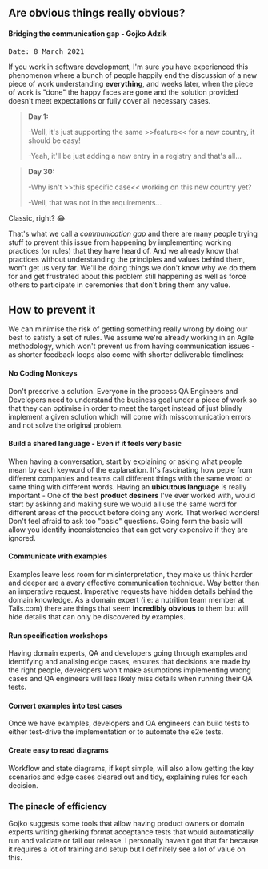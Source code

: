 ## Are obvious things really obvious?
#### Bridging the communication gap - Gojko Adzik
<pre>Date: 8 March 2021</pre>

If you work in software development, I'm sure you have experienced this phenomenon where a bunch of people
happily end the discussion of a new piece of work understanding **everything**, and weeks later, when the piece
of work is "done" the happy faces are gone and the solution provided doesn't meet expectations or fully
cover all necessary cases.


> **Day 1:**
>
> -Well, it's just supporting the same >>feature<< for a new country, it should be easy!
>
> -Yeah, it'll be just adding a new entry in a registry and that's all...
>

> **Day 30:**
>
> -Why isn't >>this specific case<< working on this new country yet?
>
> -Well, that was not in the requirements...
>


Classic, right? 😂

That's what we call a *communication gap* and there are many people trying stuff to prevent this issue from happening by
implementing working practices (or rules) that they have heard of. And we already know
that practices without understanding the principles and values behind them, won't get us very
far. We'll be doing things we don't know why we do them for and get frustrated about this problem still
happening as well as force others to participate in ceremonies that don't bring them any value.

## How to prevent it
We can minimise the risk of getting something really wrong by doing our best to satisfy a set of rules. We assume we're already working in an Agile methodology, which won't prevent us from having communication issues - as shorter feedback loops also come with shorter deliverable timelines:
#### No Coding Monkeys
Don't prescrive a solution. Everyone in the process QA Engineers and Developers need to understand the business goal under a piece of work so that they can optimise in order to meet the target instead of just blindly implement a given solution which will come with misscomunication errors and not solve the original problem.

#### Build a shared language - Even if it feels very basic
When having a conversation, start by explaining or asking what people mean by each keyword of the explanation. It's fascinating how peple from different companies and teams call different things with the same word or same thing with different words.
Having an **ubicutous language** is really important - One of the best **product desiners** I've ever worked with, would start by askinng and making sure we would all use the same word for different areas of the product before doing any work. That worked wonders!
Don't feel afraid to ask too "basic" questions. Going form the basic will allow you identify inconsistencies that can get very expensive if they are ignored.

#### Communicate with examples
Examples leave less room for misinterpretation, they make us think harder and deeper are a avery effective communication technique. Way better than an imperative request. Imperative requests have hidden details behind the domain knowledge. As a domain expert (i.e: a nutrition team member at Tails.com) there are things that seem **incredibly obvious** to them but will hide details that can only be discovered by examples.

#### Run specification workshops
Having domain experts, QA and developers going through examples and identifying and analising edge cases, ensures that decisions are made by the right people, developers won't make asumptions implementing wrong cases and QA engineers will less likely miss details when running their QA tests. 

#### Convert examples into test cases
Once we have examples, developers and QA engineers can build tests to either test-drive the implementation or to automate the e2e tests.

#### Create easy to read diagrams
Workflow and state diagrams, if kept simple, will also allow getting the key scenarios and edge cases cleared out and tidy, explaining rules for each decision.

### The pinacle of efficiency
Gojko suggests some tools that allow having product owners or domain experts writing gherking format acceptance tests that would automatically run and validate or fail our release. 
I personally haven't got that far because it requires a lot of training and setup but I definitely see a lot of value on this.
